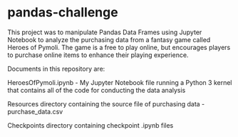 # pandas-challenge

This project was to manipulate Pandas Data Frames using Jupyter Notebook to analyze the purchasing data from a fantasy game called Heroes of Pymoli. The game is a free to play online, but encourages players to purchase online items to enhance their playing experience.


Documents in this repository are:

HeroesOfPymoli.ipynb - My Jupyter Notebook file running a Python 3 kernel that contains all of the code for conducting the data analysis 

Resources directory containing the source file of purchasing data - purchase_data.csv

Checkpoints directory containing checkpoint .ipynb files



